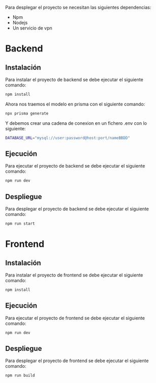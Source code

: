 Para desplegar el proyecto se necesitan las siguientes dependencias:
- Npm
- Nodejs
- Un servicio de vpn

# Backend
## Instalación
Para instalar el proyecto de backend se debe ejecutar el siguiente comando:
```bash
npm install
```

Ahora nos traemos el modelo en prisma con el siguiente comando:
```bash
npx prisma generate
```

Y debemos crear una cadena de conexion en un fichero .env con lo siguiente:
```bash
DATABASE_URL="mysql://user:password@host:port/nameBBDD"
```

## Ejecución
Para ejecutar el proyecto de backend se debe ejecutar el siguiente comando:
```bash
npm run dev
```

## Despliegue
Para desplegar el proyecto de backend se debe ejecutar el siguiente comando:
```bash
npm run start
```

# Frontend

## Instalación
Para instalar el proyecto de frontend se debe ejecutar el siguiente comando:
```bash
npm install
```

## Ejecución
Para ejecutar el proyecto de frontend se debe ejecutar el siguiente comando:
```bash
npm run dev
```

## Despliegue
Para desplegar el proyecto de frontend se debe ejecutar el siguiente comando:
```bash
npm run build
```



